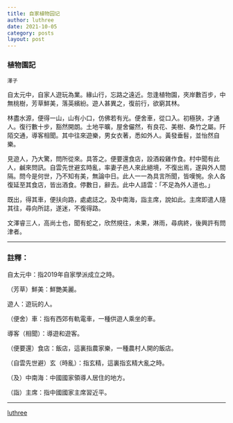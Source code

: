 ```yaml
---
title: 自家植物园记
author: luthree
date: 2021-10-05
category: posts
layout: post
---
```


### 植物園記

`澤子`

自太元中，自家人遊玩為業。緣山行，忘路之遠近。忽逢植物園，夾岸數百步，中無桃樹，芳草鮮美，落英繽紛。遊人甚異之，復前行，欲窮其林。

林盡水源，便得一山，山有小口，仿佛若有光。便舍車，從口入。初極狹，才通人。復行數十步，豁然開朗。土地平曠，屋舍儼然，有良花、美樹、桑竹之屬。阡陌交通，導客相聞。其中往來遊樂，男女衣著，悉如外人。黃發垂髫，並怡然自樂。

見遊人，乃大驚，問所從來。具答之。便要還食店，設酒殺雞作食。村中聞有此人，鹹來問訊。自雲先世避玄時亂，率妻子邑人來此絕境，不復出焉，遂與外人間隔。問今是何世，乃不知有美，無論中日。此人一一為具言所聞，皆嘆惋。余人各復延至其食店，皆出酒食。停數日，辭去。此中人語雲：「不足為外人道也。」

既出，得其車，便扶向路，處處誌之。及中南海，詣主席，說如此。主席即遣人隨其往，尋向所誌，遂迷，不復得路。

文澤睿三人，高尚士也，聞有蛇之，欣然規往，未果，淋雨，尋病終，後興許有問津者。

------

### 註釋：

自太元中：指2019年自家學派成立之時。 

（芳草）鮮美：鮮艷美麗。

遊人：遊玩的人。 

（便舍）車：指有西郊有軌電車，一種供遊人乘坐的車。

導客（相聞）：導遊和遊客。

（便要還）食店：飯店，這裏指農家樂，一種農村人開的飯店。 

（自雲先世避）玄（時亂）：指玄精，這裏指玄精大亂之時。
 
（及）中南海：中國國家領導人居住的地方。 

（詣）主席：指中國國家主席習近平。

-------

[luthree](https://luthr.ee)
